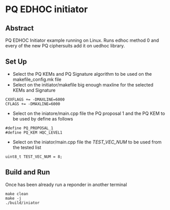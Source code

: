 # PQ EDHOC initiator
## Abstract
PQ EDHOC Initiator example running on Linux. Runs edhoc method 0 and every of the new PQ ciphersuits add it on uedhoc library. 

## Set Up 
- Select the PQ KEMs and PQ Signature algorithm to be used on the makefile_config.mk file
- Select on the initiator/makefile big enough maxline for the selected KEMs and Signature
```
CXXFLAGS += -DMAXLINE=6000 
CFLAGS += -DMAXLINE=6000
```
- Select on the iniatore/main.cpp file the PQ proposal 1 and the PQ KEM to be used by define as follows
```
#define PQ_PROPOSAL_1
#define PQ_KEM HQC_LEVEL1
```
- Select on the iniator/main.cpp file the *TEST_VEC_NUM* to be used from the tested list
 ```
 uint8_t TEST_VEC_NUM = 8;
 ```

## Build and Run
Once has been already run a reponder in another terminal
```
make clean
make -j
./build/iniator
```